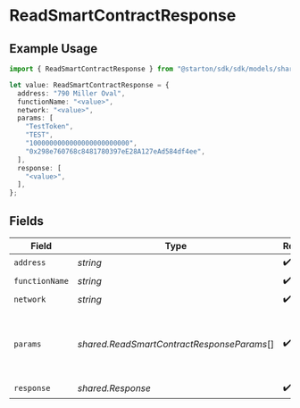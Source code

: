 # ReadSmartContractResponse

## Example Usage

```typescript
import { ReadSmartContractResponse } from "@starton/sdk/sdk/models/shared";

let value: ReadSmartContractResponse = {
  address: "790 Miller Oval",
  functionName: "<value>",
  network: "<value>",
  params: [
    "TestToken",
    "TEST",
    "1000000000000000000000000",
    "0x298e760768c8481780397eE28A127eAd584df4ee",
  ],
  response: [
    "<value>",
  ],
};
```

## Fields

| Field                                                                                              | Type                                                                                               | Required                                                                                           | Description                                                                                        | Example                                                                                            |
| -------------------------------------------------------------------------------------------------- | -------------------------------------------------------------------------------------------------- | -------------------------------------------------------------------------------------------------- | -------------------------------------------------------------------------------------------------- | -------------------------------------------------------------------------------------------------- |
| `address`                                                                                          | *string*                                                                                           | :heavy_check_mark:                                                                                 | N/A                                                                                                |                                                                                                    |
| `functionName`                                                                                     | *string*                                                                                           | :heavy_check_mark:                                                                                 | N/A                                                                                                |                                                                                                    |
| `network`                                                                                          | *string*                                                                                           | :heavy_check_mark:                                                                                 | N/A                                                                                                |                                                                                                    |
| `params`                                                                                           | *shared.ReadSmartContractResponseParams*[]                                                         | :heavy_check_mark:                                                                                 | Smart contract parameters.                                                                         | [<br/>"TestToken",<br/>"TEST",<br/>"1000000000000000000000000",<br/>"0x298e760768c8481780397eE28A127eAd584df4ee"<br/>] |
| `response`                                                                                         | *shared.Response*                                                                                  | :heavy_check_mark:                                                                                 | N/A                                                                                                |                                                                                                    |